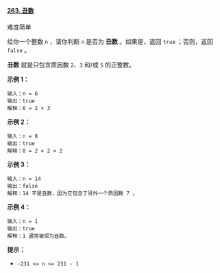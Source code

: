 #### [263. 丑数](https://leetcode-cn.com/problems/ugly-number/)

难度简单

给你一个整数 `n` ，请你判断 `n` 是否为 **丑数** 。如果是，返回 `true` ；否则，返回 `false` 。

**丑数** 就是只包含质因数 `2`、`3` 和/或 `5` 的正整数。

 

**示例 1：**

```
输入：n = 6
输出：true
解释：6 = 2 × 3
```

**示例 2：**

```
输入：n = 8
输出：true
解释：8 = 2 × 2 × 2
```

**示例 3：**

```
输入：n = 14
输出：false
解释：14 不是丑数，因为它包含了另外一个质因数 7 。
```

**示例 4：**

```
输入：n = 1
输出：true
解释：1 通常被视为丑数。
```

 

**提示：**

- `-231 <= n <= 231 - 1`